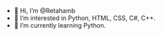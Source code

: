 - 👋 Hi, I’m @Retahamb
- 👀 I’m interested in Python, HTML, CSS, C#, C++.
- 🌱 I’m currently learning Python.

<!---
Retahamb/Retahamb is a ✨ special ✨ repository because its `README.md` (this file) appears on your GitHub profile.
You can click the Preview link to take a look at your changes.
--->
